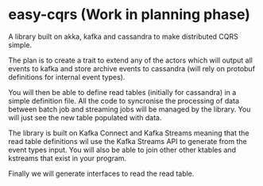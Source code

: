 # easy-cqrs (Work in planning phase)

A library built on akka, kafka and cassandra to make distributed CQRS simple. 

The  plan is to create a trait to extend any of the actors which will output all events to kafka and store archive events to cassandra (will rely on protobuf definitions for internal event types). 

You will then be able to define read tables (initially for cassandra) in a simple definition file. All the code to syncronise the processing of data between batch job and streaming jobs will be managed by the library. You will just see the new table populated with data. 

The library is built on Kafka Connect and Kafka Streams meaning that the read table definitions wil use the Kafka Streams API to generate from the event types input. You will also be able to join other other ktables and kstreams that exist in your program. 

Finally we will generate interfaces to read the read table. 
